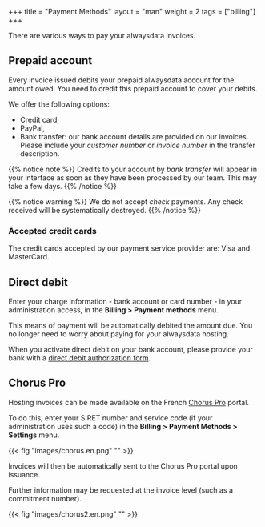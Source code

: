 +++
title = "Payment Methods"
layout = "man"
weight = 2
tags = ["billing"]
+++

There are various ways to pay your alwaysdata invoices.

## Prepaid account

Every invoice issued debits your prepaid alwaysdata account for the amount owed. You need to credit this prepaid account to cover your debits.

We offer the following options:

- Credit card,
- PayPal,
- Bank transfer: our bank account details are provided on our invoices. Please include your *customer number* or *invoice number* in the transfer description.

{{% notice note %}}
Credits to your account by *bank transfer* will appear in your interface as soon as they have been processed by our team. This may take a few days.
{{% /notice %}}

{{% notice warning %}}
We do not accept *check* payments. Any check received will be systematically destroyed.
{{% /notice %}}

### Accepted credit cards

The credit cards accepted by our payment service provider are: Visa and MasterCard.

## Direct debit

Enter your charge information - bank account or card number - in your administration access, in the **Billing > Payment methods** menu.

This means of payment will be automatically debited the amount due. You no longer need to worry about paying for your alwaysdata hosting.

When you activate direct debit on your bank account, please provide your bank with a [direct debit authorization form](http://static.alwaysdata.com/docs/Prelevement.png).

## Chorus Pro

Hosting invoices can be made available on the French [Chorus Pro](https://portail.chorus-pro.gouv.fr/) portal.

To do this, enter your SIRET number and service code (if your administration uses such a code) in the **Billing > Payment Methods > Settings** menu.

{{< fig "images/chorus.en.png" "" >}}

Invoices will then be automatically sent to the Chorus Pro portal upon issuance.

Further information may be requested at the invoice level (such as a commitment number).

{{< fig "images/chorus2.en.png" "" >}}
